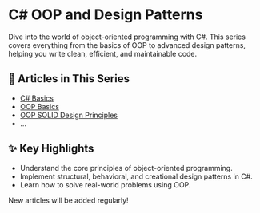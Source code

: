 # C# OOP and Design Patterns

Dive into the world of object-oriented programming with C#. This series covers everything from the basics of OOP to advanced design patterns, helping you write clean, efficient, and maintainable code.

## 📂 Articles in This Series

- [C# Basics](../Roadmap_Backend/02_C#_Basics_CN.md)
- [OOP Basics](01_OOP_Concepts_CN.md)
- [OOP SOLID Design Principles](02_OOP_SOLID_CN.md)
- ...

## ✨ Key Highlights

- Understand the core principles of object-oriented programming.
- Implement structural, behavioral, and creational design patterns in C#.
- Learn how to solve real-world problems using OOP.

New articles will be added regularly!
